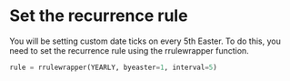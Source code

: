 # Set the recurrence rule

You will be setting custom date ticks on every 5th Easter. To do this, you need to set the recurrence rule using the rrulewrapper function.

```python
rule = rrulewrapper(YEARLY, byeaster=1, interval=5)
```
